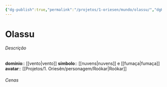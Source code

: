 ```yaml
---
{"dg-publish":true,"permalink":"/projetos/1-oriesen/mundo/olassu/","dgHomeLink":true,"dgPassFrontmatter":false}
---
```



# Olassu

###### Descrição
**domínio**:: [[vento|vento]]
**símbolo**:: [[nuvens|nuvens]] e [[fumaça|fumaça]]
**avatar**:: [[Projetos/1. Oriesên/personagem/Roókar|Roókar]]


###### Cenas

